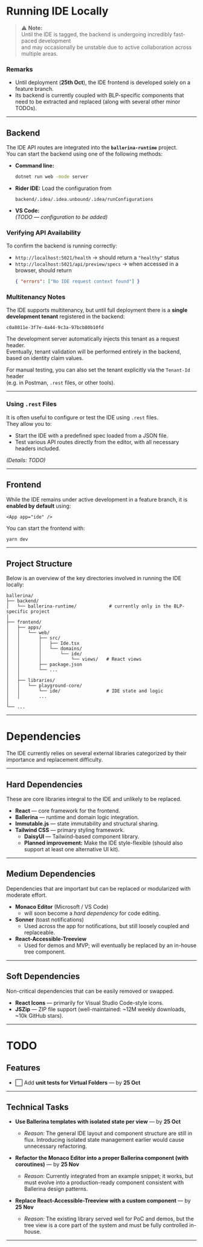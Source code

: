 # Running IDE Locally

> ⚠️ **Note:**  
> Until the IDE is tagged, the backend is undergoing incredibly fast-paced development  
> and may occasionally be unstable due to active collaboration across multiple areas.

### Remarks
- Until deployment (**25th Oct**), the IDE frontend is developed solely on a feature branch.
- Its backend is currently coupled with BLP-specific components that need to be extracted and replaced (along with several other minor TODOs).

---

## Backend

The IDE API routes are integrated into the **`ballerina-runtime`** project.  
You can start the backend using one of the following methods:

- **Command line:**
  ```bash
  dotnet run web -mode server
  ```
- **Rider IDE:**
  Load the configuration from
  ```
  backend/.idea/.idea.unbound/.idea/runConfigurations
  ```
- **VS Code:**  
  *(TODO — configuration to be added)*

### Verifying API Availability

To confirm the backend is running correctly:

- `http://localhost:5021/health` → should return a `"healthy"` status
- `http://localhost:5021/api/preview/specs` → when accessed in a browser, should return
  ```json
  { "errors": ["No IDE request context found"] }
  ```

### Multitenancy Notes

The IDE supports multitenancy, but until full deployment there is a **single development tenant** registered in the backend:

```
c0a8011e-3f7e-4a44-9c3a-97bcb80b10fd
```

The development server automatically injects this tenant as a request header.  
Eventually, tenant validation will be performed entirely in the backend, based on identity claim values.

For manual testing, you can also set the tenant explicitly via the `Tenant-Id` header  
(e.g. in Postman, `.rest` files, or other tools).

---

### Using `.rest` Files

It is often useful to configure or test the IDE using `.rest` files.  
They allow you to:
- Start the IDE with a predefined spec loaded from a JSON file.
- Test various API routes directly from the editor, with all necessary headers included.

*(Details: TODO)*

---

## Frontend

While the IDE remains under active development in a feature branch, it is **enabled by default** using:

```tsx
<App app="ide" />
```

You can start the frontend with:

```bash
yarn dev
```

---

## Project Structure

Below is an overview of the key directories involved in running the IDE locally:

```
ballerina/
├── backend/
│   └── ballerina-runtime/            # currently only in the BLP-specific project
│
├── frontend/
│   ├── apps/
│   │   └── web/
│   │       ├── src/
│   │       │   ├── Ide.tsx
│   │       │   └── domains/
│   │       │       └── ide/
│   │       │           └── views/   # React views
│   │       ├── package.json
│   │       └── ...
│   │
│   ├── libraries/
│   │   └── playground-core/
│   │       └── ide/                 # IDE state and logic
│   │       ...
│
└── ...

```

---
# Dependencies

The IDE currently relies on several external libraries categorized by their importance and replacement difficulty.

---

## Hard Dependencies

These are core libraries integral to the IDE and unlikely to be replaced.

- **React** — core framework for the frontend.
- **Ballerina** — runtime and domain logic integration.
- **Immutable.js** — state immutability and structural sharing.
- **Tailwind CSS** — primary styling framework.
    - **DaisyUI** — Tailwind-based component library.
    - **Planned improvement:** Make the IDE style-flexible (should also support at least one alternative UI kit).

---

## Medium Dependencies

Dependencies that are important but can be replaced or modularized with moderate effort.

- **Monaco Editor** (Microsoft / VS Code)
    - will soon become a *hard dependency* for code editing.
- **Sonner** (toast notifications)
    - Used across the app for notifications, but still loosely coupled and replaceable.
- **React-Accessible-Treeview**
    - Used for demos and MVP; will eventually be replaced by an in-house tree component.

---

## Soft Dependencies

Non-critical dependencies that can be easily removed or swapped.

- **React Icons** — primarily for Visual Studio Code-style icons.
- **JSZip** — ZIP file support (well-maintained: ~12M weekly downloads, ~10k GitHub stars).

---

# TODO

## Features

- ⬜ Add **unit tests for Virtual Folders** — by **25 Oct**

---

## Technical Tasks

- **Use Ballerina templates with isolated state per view** — by **25 Oct**
    - *Reason:* The general IDE layout and component structure are still in flux. Introducing isolated state management earlier would cause unnecessary refactoring.

- **Refactor the Monaco Editor into a proper Ballerina component (with coroutines)** — by **25 Nov**
    - *Reason:* Currently integrated from an example snippet; it works, but must evolve into a production-ready component consistent with Ballerina design patterns.

- **Replace React-Accessible-Treeview with a custom component** — by **25 Nov**
    - *Reason:* The existing library served well for PoC and demos, but the tree view is a core part of the system and must be fully controlled in-house.

---

